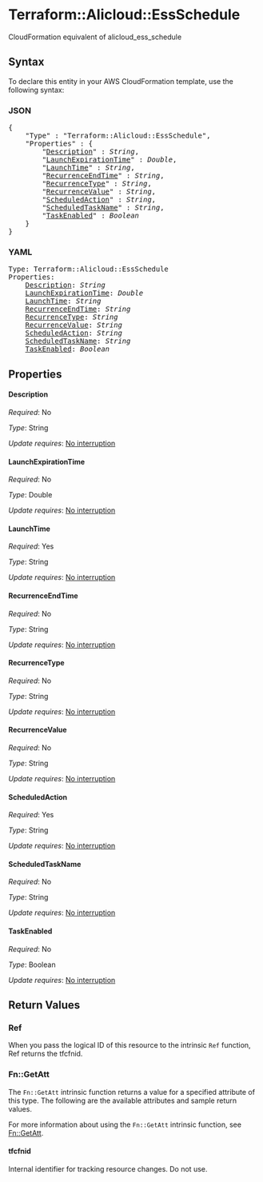 # Terraform::Alicloud::EssSchedule

CloudFormation equivalent of alicloud_ess_schedule

## Syntax

To declare this entity in your AWS CloudFormation template, use the following syntax:

### JSON

<pre>
{
    "Type" : "Terraform::Alicloud::EssSchedule",
    "Properties" : {
        "<a href="#description" title="Description">Description</a>" : <i>String</i>,
        "<a href="#launchexpirationtime" title="LaunchExpirationTime">LaunchExpirationTime</a>" : <i>Double</i>,
        "<a href="#launchtime" title="LaunchTime">LaunchTime</a>" : <i>String</i>,
        "<a href="#recurrenceendtime" title="RecurrenceEndTime">RecurrenceEndTime</a>" : <i>String</i>,
        "<a href="#recurrencetype" title="RecurrenceType">RecurrenceType</a>" : <i>String</i>,
        "<a href="#recurrencevalue" title="RecurrenceValue">RecurrenceValue</a>" : <i>String</i>,
        "<a href="#scheduledaction" title="ScheduledAction">ScheduledAction</a>" : <i>String</i>,
        "<a href="#scheduledtaskname" title="ScheduledTaskName">ScheduledTaskName</a>" : <i>String</i>,
        "<a href="#taskenabled" title="TaskEnabled">TaskEnabled</a>" : <i>Boolean</i>
    }
}
</pre>

### YAML

<pre>
Type: Terraform::Alicloud::EssSchedule
Properties:
    <a href="#description" title="Description">Description</a>: <i>String</i>
    <a href="#launchexpirationtime" title="LaunchExpirationTime">LaunchExpirationTime</a>: <i>Double</i>
    <a href="#launchtime" title="LaunchTime">LaunchTime</a>: <i>String</i>
    <a href="#recurrenceendtime" title="RecurrenceEndTime">RecurrenceEndTime</a>: <i>String</i>
    <a href="#recurrencetype" title="RecurrenceType">RecurrenceType</a>: <i>String</i>
    <a href="#recurrencevalue" title="RecurrenceValue">RecurrenceValue</a>: <i>String</i>
    <a href="#scheduledaction" title="ScheduledAction">ScheduledAction</a>: <i>String</i>
    <a href="#scheduledtaskname" title="ScheduledTaskName">ScheduledTaskName</a>: <i>String</i>
    <a href="#taskenabled" title="TaskEnabled">TaskEnabled</a>: <i>Boolean</i>
</pre>

## Properties

#### Description

_Required_: No

_Type_: String

_Update requires_: [No interruption](https://docs.aws.amazon.com/AWSCloudFormation/latest/UserGuide/using-cfn-updating-stacks-update-behaviors.html#update-no-interrupt)

#### LaunchExpirationTime

_Required_: No

_Type_: Double

_Update requires_: [No interruption](https://docs.aws.amazon.com/AWSCloudFormation/latest/UserGuide/using-cfn-updating-stacks-update-behaviors.html#update-no-interrupt)

#### LaunchTime

_Required_: Yes

_Type_: String

_Update requires_: [No interruption](https://docs.aws.amazon.com/AWSCloudFormation/latest/UserGuide/using-cfn-updating-stacks-update-behaviors.html#update-no-interrupt)

#### RecurrenceEndTime

_Required_: No

_Type_: String

_Update requires_: [No interruption](https://docs.aws.amazon.com/AWSCloudFormation/latest/UserGuide/using-cfn-updating-stacks-update-behaviors.html#update-no-interrupt)

#### RecurrenceType

_Required_: No

_Type_: String

_Update requires_: [No interruption](https://docs.aws.amazon.com/AWSCloudFormation/latest/UserGuide/using-cfn-updating-stacks-update-behaviors.html#update-no-interrupt)

#### RecurrenceValue

_Required_: No

_Type_: String

_Update requires_: [No interruption](https://docs.aws.amazon.com/AWSCloudFormation/latest/UserGuide/using-cfn-updating-stacks-update-behaviors.html#update-no-interrupt)

#### ScheduledAction

_Required_: Yes

_Type_: String

_Update requires_: [No interruption](https://docs.aws.amazon.com/AWSCloudFormation/latest/UserGuide/using-cfn-updating-stacks-update-behaviors.html#update-no-interrupt)

#### ScheduledTaskName

_Required_: No

_Type_: String

_Update requires_: [No interruption](https://docs.aws.amazon.com/AWSCloudFormation/latest/UserGuide/using-cfn-updating-stacks-update-behaviors.html#update-no-interrupt)

#### TaskEnabled

_Required_: No

_Type_: Boolean

_Update requires_: [No interruption](https://docs.aws.amazon.com/AWSCloudFormation/latest/UserGuide/using-cfn-updating-stacks-update-behaviors.html#update-no-interrupt)

## Return Values

### Ref

When you pass the logical ID of this resource to the intrinsic `Ref` function, Ref returns the tfcfnid.

### Fn::GetAtt

The `Fn::GetAtt` intrinsic function returns a value for a specified attribute of this type. The following are the available attributes and sample return values.

For more information about using the `Fn::GetAtt` intrinsic function, see [Fn::GetAtt](https://docs.aws.amazon.com/AWSCloudFormation/latest/UserGuide/intrinsic-function-reference-getatt.html).

#### tfcfnid

Internal identifier for tracking resource changes. Do not use.

